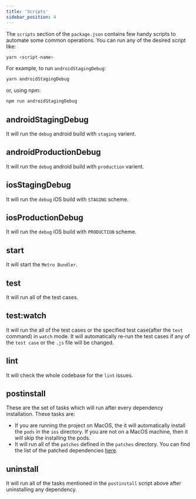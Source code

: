 ```yaml
---
title: 'Scripts'
sidebar_position: 4
---
```


The `scripts` section of the `package.json` contains few handy scripts to automate some common operations. You can run any of the desired script like:

```bash
yarn <script-name>
```

For example, to run `androidStagingDebug`:
```bash
yarn androidStagingDebug
```

or, using npm:

```bash
npm run androidStagingDebug
```

## androidStagingDebug
It will run the `debug` android build with `staging` varient.

## androidProductionDebug
It will run the `debug` android build with `production` varient.

## iosStagingDebug
It will run the `debug` iOS build with `STAGING` scheme.

## iosProductionDebug
It will run the `debug` iOS build with `PRODUCTION` scheme.

## start
It will start the `Metro Bundler`.

## test
It will run all of the test cases.

## test:watch
It will run the all of the test cases or the specified test case(after the `test` command) in `watch` mode. It will automatically re-run the test cases if any of the `test case` or the `.js` file will be changed.

## lint
It will check the whole codebase for the `lint` issues.

## postinstall
These are the set of tasks which will run after every dependency installation. These tasks are:
  - If you are running the project on MacOS, the it will automatically install the `pods` in the `ios` directory. If you are not on a MacOS machine, then it will skip the installing the pods.
  - It will run all of the `patches` defined in the `patches` directory. You can find the list of the patched dependencies [here](https://github.com/ajaykumar97/react-native-template/tree/master/template/patches).

## uninstall
It will run all of the tasks mentioned in the `postinstall` script above after uninstalling any dependency.